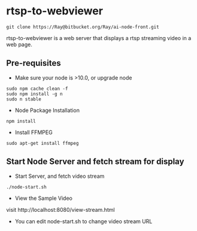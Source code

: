 # rtsp-to-webviewer

```
git clone https://Ray@bitbucket.org/Ray/ai-node-front.git
```

rtsp-to-webviewer is a web server that displays a rtsp streaming video in a web page.

## Pre-requisites

- Make sure your node is >10.0, or upgrade node

```
sudo npm cache clean -f
sudo npm install -g n
sudo n stable
```

- Node Package Installation

```
npm install
```

- Install FFMPEG

```
sudo apt-get install ffmpeg
```


## Start Node Server and fetch stream for display

- Start Server, and fetch video stream

```
./node-start.sh
```

- View the Sample Video

visit http://localhost:8080/view-stream.html

- You can edit node-start.sh to change video stream URL





